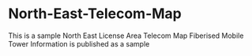 # North-East-Telecom-Map
This is a sample North East License Area Telecom Map
Fiberised Mobile Tower Information is published as a sample
